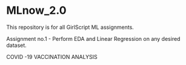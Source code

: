 # MLnow_2.0
This repository is for all GirlScript ML assignments.

Assignment no.1 - Perform EDA and Linear Regression on any desired dataset.

COVID -19 VACCINATION ANALYSIS
